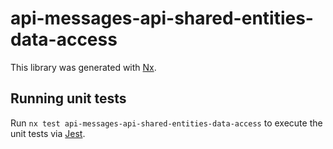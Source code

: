 # api-messages-api-shared-entities-data-access

This library was generated with [Nx](https://nx.dev).

## Running unit tests

Run `nx test api-messages-api-shared-entities-data-access` to execute the unit tests via [Jest](https://jestjs.io).
